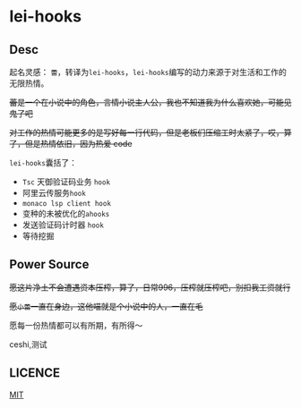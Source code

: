 # lei-hooks

## Desc

起名灵感： `蕾`，转译为`lei-hooks`，`lei-hooks`编写的动力来源于对生活和工作的无限热情。

~~蕾是一个在小说中的角色，言情小说主人公，我也不知道我为什么喜欢她，可能见鬼了吧~~

~~对工作的热情可能更多的是写好每一行代码，但是老板们压缩工时太紧了，哎，算了，但是热情依旧，因为热爱 code~~

`lei-hooks`囊括了：

- `Tsc` 天御验证码业务 `hook`
- 阿里云传服务`hook`
- `monaco lsp client hook`
- 变种的未被优化的`ahooks`
- 发送验证码计时器 `hook`
- 等待挖掘

## Power Source

~~愿这片净土不会遭遇资本压榨，算了，日常996，压榨就压榨吧，别扣我工资就行~~

~~愿`小蕾`一直在身边，这他喵就是个小说中的人，一直在毛~~

愿每一份热情都可以有所期，有所得～

ceshi,测试

## LICENCE

[MIT](./LICENSE)